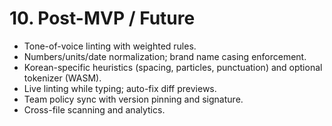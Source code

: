 # 10. Post-MVP / Future
- Tone-of-voice linting with weighted rules.
- Numbers/units/date normalization; brand name casing enforcement.
- Korean-specific heuristics (spacing, particles, punctuation) and optional tokenizer (WASM).
- Live linting while typing; auto-fix diff previews.
- Team policy sync with version pinning and signature.
- Cross-file scanning and analytics.

